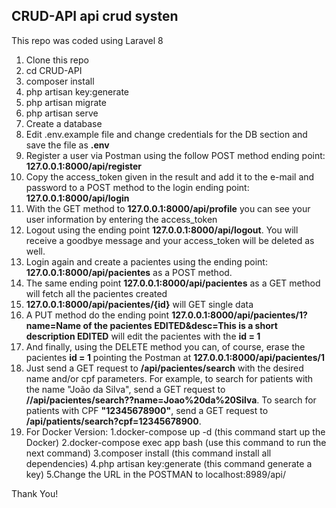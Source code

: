 ## CRUD-API api crud systen

This repo was coded using Laravel 8


 1.  Clone this repo
 2.  cd CRUD-API
 3.  composer install
 4.  php artisan key:generate
 5.  php artisan migrate
 6.  php artisan serve
 7.  Create a database
 8.  Edit .env.example file and change credentials for the DB section and save the file as **.env**
 9.  Register a user via Postman using the follow POST method ending point: **127.0.0.1:8000/api/register**
 11. Copy the access_token given in the result and add it to the e-mail and password to a POST method to the login ending point: **127.0.0.1:8000/api/login**
 12. With the GET method to **127.0.0.1:8000/api/profile** you can see your user information by entering the access_token
 13. Logout using the ending point **127.0.0.1:8000/api/logout**. You will receive a goodbye message and your access_token will be deleted as well.
 14. Login again and create a pacientes using the ending point: **127.0.0.1:8000/api/pacientes** as a POST method.
 15. The same ending point **127.0.0.1:8000/api/pacientes** as a GET method will fetch all the pacientes created
 16. **127.0.0.1:8000/api/pacientes/{id}** will GET single data
 17. A PUT method do the ending point **127.0.0.1:8000/api/pacientes/1?name=Name of the pacientes EDITED&desc=This is a short description EDITED** will edit the pacientes with the **id = 1**
 18. And finally, using the DELETE method you can, of course, erase the pacientes **id = 1** pointing the Postman at **127.0.0.1:8000/api/pacientes/1**
 19. Just send a GET request to **/api/pacientes/search** with the desired name and/or cpf parameters. For example, to search for patients with the name "João da Silva", send a GET request to **//api/pacientes/search??name=Joao%20da%20Silva**. To search for patients with CPF **"12345678900"**, send a GET request to **/api/patients/search?cpf=12345678900**.
 20. For Docker Version:
     1.docker-compose up -d
     (this command start up the Docker)
     2.docker-compose exec app bash
     (use this command to run the next command)
     3.composer install
     (this command install all dependencies)
     4.php artisan key:generate
     (this command generate a key)
     5.Change the URL in the POSTMAN to localhost:8989/api/

Thank You!
